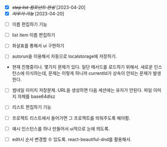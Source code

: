 - [x] ~~_step list 컴포넌트 완성_~~ [2023-04-20]
- [x] ~~_지우기 기능_~~ [2023-04-20]

* [ ] 이름 편집하기 기능
* [ ] list item 이름 편집하기
* [ ] 화살표를 통해서 ui 구현하기

* [ ] autorun을 이용해서 자동으로 localstorage에 저장하기.

- 현재 진행중이나. 몇가지 문제가 있다.
  일단 메서드를 로드하기 위해서. 새로운 인스턴스에 이식하는데,
  문제는 이렇게 하니까 currentId가 상속이 안되는 문제가 발생한다.

* [ ] 썸네일 이미지 저장문제. URL을 생성하면 다음 세션에는 유지가 안된다.
      파일 이미지 자체를 base64dlsz

* [ ] 리스트 편집하기 기능

* [ ] 프로젝트 리스트에서 들어가면 그 프로젝트를 띄워주도록 해야함.
* [ ] 예시 인스턴스를 하나 만들어서 ui적으로 눈에 띄도록.
* [ ] edit시 순서 변경할 수 있도록. react-beautiful-dnd를 활용해서.
